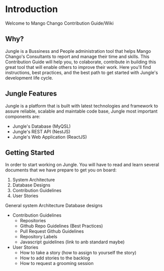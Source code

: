 # Introduction

Welcome to Mango Chango Contribution Guide/Wiki

## Why?

Jungle is a Bussiness and People administration tool that helps Mango Chango's Consultants to report and manage their time and skills. This Contribution Guide will help you, to colaborate, contribute in building this great tool that will enable others to improve their work. Here you'll find instructions, best practices, and the best path to get started with Jungle's development life cycle.

## Jungle Features

Jungle is a platform that is built with latest technologies and framework to assure reliable, scalable and maintable code base, Jungle most important components are:

- Jungle's Database (MyQSL)
- Jungle's REST API (NestJS)
- Jungle's Web Application (ReactJS)

## Getting Started

In order to start working on Jungle. You will have to read and learn several documents that we have prepare to get you on board:

1. System Architecture
2. Database Designs
3. Contribution Guidelines
4. User Stories 


General system Architecture
Database designs
- Contribution Guidelines
  - Repositories
  - Github Repo Guidelines (Best Practices)
  - Pull Request Github Guidelines
  - Repository Labels
  - Javascript guidelines (link to anb standard maybe)
- User Stories
  - How to take a story (how to assign to yourself the story)
  - How to add stories to the backlog
  - How to request a grooming session
